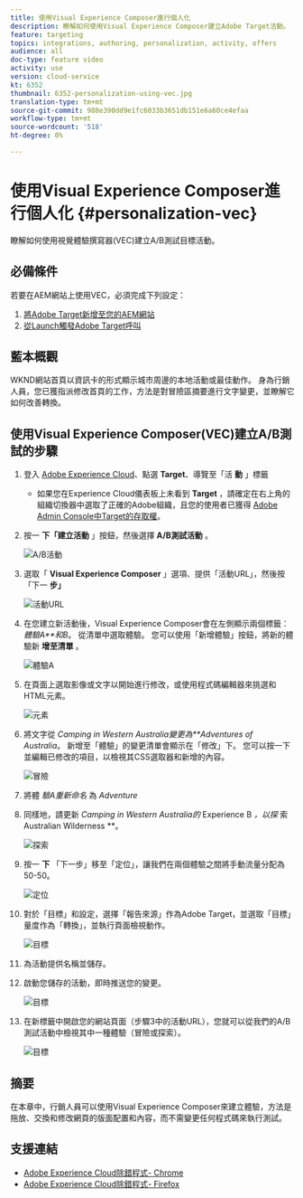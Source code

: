 ```yaml
---
title: 使用Visual Experience Composer進行個人化
description: 瞭解如何使用Visual Experience Composer建立Adobe Target活動。
feature: targeting
topics: integrations, authoring, personalization, activity, offers
audience: all
doc-type: feature video
activity: use
version: cloud-service
kt: 6352
thumbnail: 6352-personalization-using-vec.jpg
translation-type: tm+mt
source-git-commit: 988e390dd9e1fc6033b3651db151e6a60ce4efaa
workflow-type: tm+mt
source-wordcount: '518'
ht-degree: 0%

---
```



# 使用Visual Experience Composer進行個人化 {#personalization-vec}

瞭解如何使用視覺體驗撰寫器(VEC)建立A/B測試目標活動。

## 必備條件

若要在AEM網站上使用VEC，必須完成下列設定：

1. [將Adobe Target新增至您的AEM網站](./add-target-launch-extension.md)
1. [從Launch觸發Adobe Target呼叫](./load-and-fire-target.md)

## 藍本概觀

WKND網站首頁以資訊卡的形式顯示城市周邊的本地活動或最佳動作。 身為行銷人員，您已獲指派修改首頁的工作，方法是對冒險區摘要進行文字變更，並瞭解它如何改善轉換。

## 使用Visual Experience Composer(VEC)建立A/B測試的步驟

1. 登入 [Adobe Experience Cloud](https://experience.adobe.com/)、點選 __Target__、導覽至「活 __動__ 」標籤

   + 如果您在Experience Cloud儀表板上未看到 __Target__ ，請確定在右上角的組織切換器中選取了正確的Adobe組織，且您的使用者已獲得 [Adobe Admin Console中Target的存取權](https://adminconsole.adobe.com/)。

1. 按一 **下「建立活動** 」按鈕，然後選擇 **A/B測試活動** 。

   ![A/B活動](assets/ab-target-activity.png)

1. 選取「 **Visual Experience Composer** 」選項、提供「活動URL」，然後按「下一 **步」**

   ![活動URL](assets/ab-test-url.png)

1. 在您建立新活動後，Visual Experience Composer會在左側顯示兩個標籤： *體驗A**和B*。 從清單中選取體驗。 您可以使用「新增體驗」按鈕，將新的體驗新 **增至清單** 。

   ![體驗A](assets/experience.png)

1. 在頁面上選取影像或文字以開始進行修改，或使用程式碼編輯器來挑選和HTML元素。

   ![元素](assets/select-element.png)

1. 將文字從 *Camping in Western Australia變更為**Adventures of Australia*。 新增至「體驗」的變更清單會顯示在「修改」下。 您可以按一下並編輯已修改的項目，以檢視其CSS選取器和新增的內容。

   ![冒險](assets/adventures.png)

1. 將體 *驗A重新命名* 為 *Adventure*
1. 同樣地，請更新 *Camping in Western Australia的* Experience B *，以探* 索Australian Wilderness **。

   ![探索](assets/explore.png)

1. 按一 **下** 「下一步」移至「定位」，讓我們在兩個體驗之間將手動流量分配為50-50。

   ![定位](assets/targeting.png)

1. 對於「目標」和設定，選擇「報告來源」作為Adobe Target，並選取「目標」量度作為「轉換」，並執行頁面檢視動作。

   ![目標](assets/goals.png)

1. 為活動提供名稱並儲存。
1. 啟動您儲存的活動，即時推送您的變更。

   ![目標](assets/activate.png)

1. 在新標籤中開啟您的網站頁面（步驟3中的活動URL），您就可以從我們的A/B測試活動中檢視其中一種體驗（冒險或探索）。

   ![目標](assets/publish.png)

## 摘要

在本章中，行銷人員可以使用Visual Experience Composer來建立體驗，方法是拖放、交換和修改網頁的版面配置和內容，而不需變更任何程式碼來執行測試。

## 支援連結

+ [Adobe Experience Cloud除錯程式- Chrome](https://chrome.google.com/webstore/detail/adobe-experience-cloud-de/ocdmogmohccmeicdhlhhgepeaijenapj)
+ [Adobe Experience Cloud除錯程式- Firefox](https://addons.mozilla.org/en-US/firefox/addon/adobe-experience-platform-dbg/)
